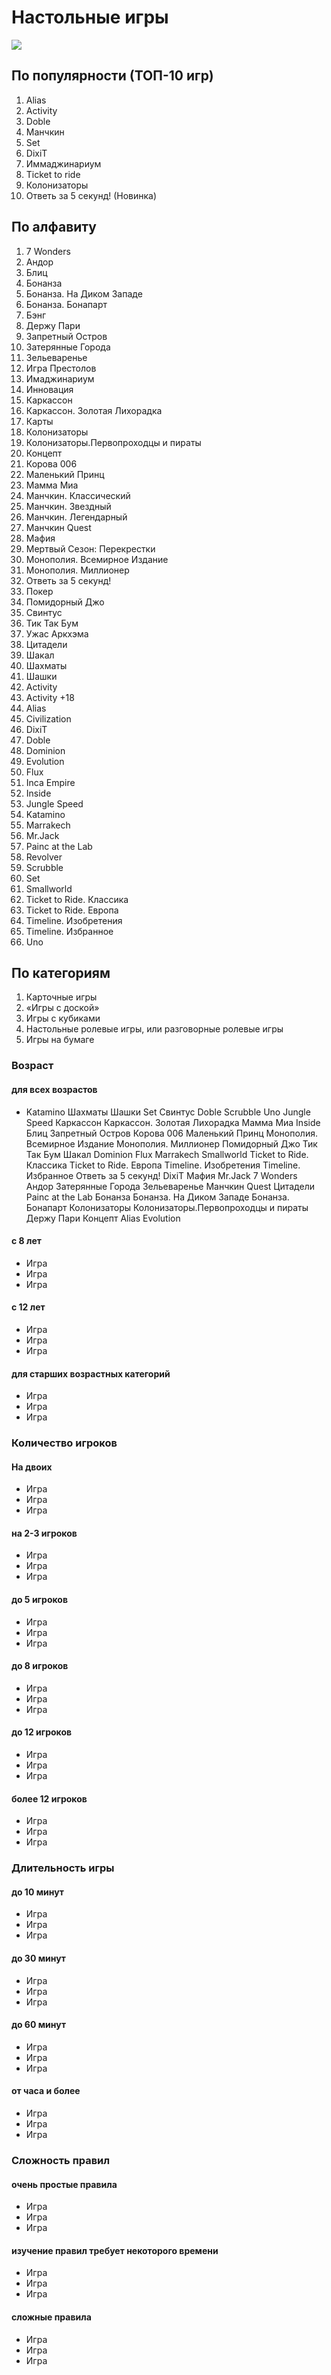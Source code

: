 # Настольные игры

![](http://placehold.it/950x450)

## По популярности (ТОП-10 игр)

1. Alias
2. Activity
3. Doble
4. Манчкин
5. Set
6. DixiT
7. Иммаджинариум
8. Ticket to ride
9. Колонизаторы
10. Ответь за 5 секунд! (Новинка)

## По алфавиту
1.	7 Wonders
2.	Андор
3.	Блиц
4.	Бонанза
5.	Бонанза. На Диком Западе
6.	Бонанза. Бонапарт
7.	Бэнг
8.	Держу Пари
9.	Запретный Остров
10.	Затерянные Города
11.	Зельеваренье
12.	Игра Престолов
13.	Имаджинариум
14.	Инновация
15.	Каркассон
16.	Каркассон. Золотая Лихорадка
17.	Карты
18.	Колонизаторы
19.	Колонизаторы.Первопроходцы и пираты
20.	Концепт
21.	Корова 006
22.	Маленький Принц
23.	Мамма Миа
24.	Манчкин. Классический
25.	Манчкин. Звездный
26.	Манчкин. Легендарный
27.	Манчкин Quest
28.	Мафия
29.	Мертвый Сезон: Перекрестки
30.	Монополия. Всемирное Издание
31.	Монополия. Миллионер
32.	Ответь за 5 секунд!
33.	Покер
34.	Помидорный Джо
35.	Свинтус
36.	Тик Так Бум
37.	Ужас Аркхэма
38.	Цитадели
39.	Шакал
40.	Шахматы
41.	Шашки
42.	Activity
43.	Activity +18
44.	Alias
45.	Civilization
46.	DixiT
47.	Doble
48.	Dominion
49.	Evolution
50.	Flux
51.	Inca Empire
52.	Inside
53.	Jungle Speed
54.	Katamino
55.	Marrakech
56.	Mr.Jack
57.	Painc at the Lab
58.	Revolver
59.	Scrubble
60.	Set
61.	Smallworld
62.	Ticket to Ride. Классика
63.	Ticket to Ride. Европа
64.	Timeline. Изобретения
65.	Timeline. Избранное
66.	Uno

## По категориям
1. Карточные игры
2. «Игры с доской»
3. Игры с кубиками
4. Настольные ролевые игры, или разговорные ролевые игры
5. Игры на бумаге


### Возраст

#### для всех возрастов

* Katamino
Шахматы
Шашки
Set
Свинтус
Doble
Scrubble
Uno
Jungle Speed
Каркассон
Каркассон. Золотая Лихорадка
Мамма Миа
Inside
Блиц
Запретный Остров
Корова 006
Маленький Принц
Монополия. Всемирное Издание
Монополия. Миллионер
Помидорный Джо
Тик Так Бум
Шакал
Dominion
Flux
Marrakech
Smallworld
Ticket to Ride. Классика
Ticket to Ride. Европа
Timeline. Изобретения
Timeline. Избранное
Ответь за 5 секунд!
DixiT
Мафия
Mr.Jack
7 Wonders
Андор
Затерянные Города
Зельеваренье
Манчкин Quest
Цитадели
Painc at the Lab
Бонанза
Бонанза. На Диком Западе
Бонанза. Бонапарт
Колонизаторы
Колонизаторы.Первопроходцы и пираты
Держу Пари
Концепт
Alias
Evolution

#### с 8 лет

* Игра
* Игра
* Игра

#### с 12 лет

* Игра
* Игра
* Игра

#### для старших возрастных категорий

* Игра
* Игра
* Игра

### Количество игроков

#### На двоих

* Игра
* Игра
* Игра

#### на 2-3 игроков

* Игра
* Игра
* Игра

#### до 5 игроков

* Игра
* Игра
* Игра

#### до 8 игроков

* Игра
* Игра
* Игра

#### до 12 игроков

* Игра
* Игра
* Игра

#### более 12 игроков

* Игра
* Игра
* Игра

### Длительность игры

#### до 10 минут

* Игра
* Игра
* Игра

#### до 30 минут

* Игра
* Игра
* Игра

#### до 60 минут

* Игра
* Игра
* Игра

#### от часа и более

* Игра
* Игра
* Игра

### Сложность правил

#### очень простые правила

* Игра
* Игра
* Игра

#### изучение правил требует некоторого времени

* Игра
* Игра
* Игра

#### сложные правила

* Игра
* Игра
* Игра